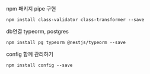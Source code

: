 npm 패키지
pipe 구현

```
npm install class-validator class-transformer --save
```

db연결
typeorm, postgres

```
npm install pg typeorm @nestjs/typeorm --save
```

config 함께 관리하기

```
npm install config --save
```
